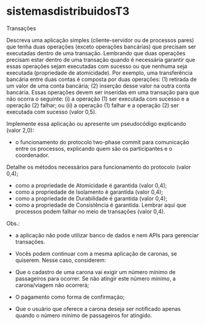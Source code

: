 # sistemasdistribuidosT3

Transações

Descreva uma aplicação simples (cliente-servidor ou de processos pares) que tenha duas operações (exceto operações bancárias) que precisam ser executadas dentro de uma transação. Lembrando que duas operações precisam estar dentro de uma transação quando é necessária garantir que essas operações sejam executadas com sucesso ou que nenhuma seja executada (propriedade de atomicidade). Por exemplo, uma transferência bancária entre duas contas é composta por duas operações: (1) retirada de um valor de uma conta bancária; (2) inserção desse valor na outra conta bancária. Essas operações devem ser inseridas em uma transação para que não ocorra o seguinte: (i) a operação (1) ser executada com sucesso e a operação (2) falhar; ou (ii) a operação (1) falhar e a operação (2) ser executada com sucesso (valor 0,5).

Implemente essa aplicação ou apresente um pseudocódigo explicando (valor 2,0):

- o funcionamento do protocolo two-phase commit para comunicação entre os processos, explicando quem são os participantes e o coordenador.

Detalhe os métodos necessários para funcionamento do protocolo (valor
0,4);
- como a propriedade de Atomicidade é garantida (valor 0,4);
- como a propriedade de Isolamento é garantida (valor 0,4);
- como a propriedade de Durabilidade é garantida (valor 0,4);
- como a propriedade de Consistência é garantida. Lembrar aqui que processos podem falhar no meio de transações (valor 0,4).

Obs.:

- a aplicação não pode utilizar banco de dados e nem APIs para gerenciar transações.

- Vocês podem continuar com a mesma aplicação de caronas, se quiserem. Nesse caso, considerem: 
 - Que o cadastro de uma carona vai exigir um número mínimo de passageiros para ocorrer. Se não atingir este número mínimo, a carona/viagem não ocorrerá;
 - O pagamento como forma de confirmação;
 - Que o usuário que oferece a carona deseja ser notificado apenas quando o número mínimo de passageiros for atingido.
 
